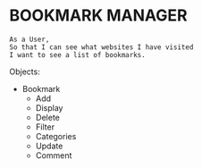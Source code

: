 # BOOKMARK MANAGER
```
As a User,
So that I can see what websites I have visited
I want to see a list of bookmarks.
```

Objects:
* Bookmark
	* Add
	* Display
	* Delete
	* Filter
	* Categories
	* Update
	* Comment
